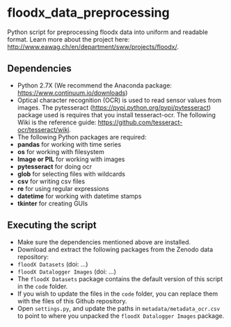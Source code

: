 # floodx_data_preprocessing
Python script for preprocessing floodx data into uniform and readable format. Learn more about the project here: http://www.eawag.ch/en/department/sww/projects/floodx/.

## Dependencies
 - Python 2.7X (We recommend the Anaconda package: https://www.continuum.io/downloads)
 - Optical character recognition (OCR) is used to read sensor values from images. The pytesseract (https://pypi.python.org/pypi/pytesseract) package used is requires that you install tesseract-ocr. The following Wiki is the reference guide: https://github.com/tesseract-ocr/tesseract/wiki.
 - The following Python packages are required:
  - **pandas** for working with time series
  - **os** for working with filesystem
  - **Image or PIL** for working with images
  - **pytesseract** for doing ocr
  - **glob** for selecting files with wildcards
  - **csv** for writing csv files
  - **re** for using regular expressions
  - **datetime** for working with datetime stamps
  - **tkinter** for creating GUIs
  
## Executing the script
 - Make sure the dependencies mentioned above are installed. 
 - Download and extract the following packages from the Zenodo data repository:
  - `floodX Datasets` (doi: ...)
  - `floodX Datalogger Images` (doi: ...)
 - The `floodX Datasets` package contains the default version of this script in the `code` folder.
 - If you wish to update the files in the `code` folder, you can replace them with the files of this Github repository.
 - Open `settings.py`, and update the paths in `metadata/metadata_ocr.csv` to point to where you unpacked the `floodX Datalogger Images` package.
